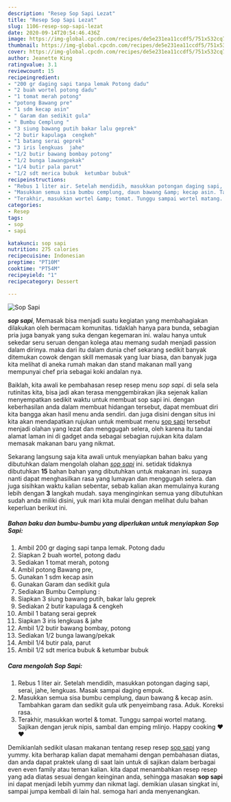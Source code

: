 ```yaml
---
description: "Resep Sop Sapi Lezat"
title: "Resep Sop Sapi Lezat"
slug: 1106-resep-sop-sapi-lezat
date: 2020-09-14T20:54:46.436Z
image: https://img-global.cpcdn.com/recipes/de5e231ea11ccdf5/751x532cq70/sop-sapi-foto-resep-utama.jpg
thumbnail: https://img-global.cpcdn.com/recipes/de5e231ea11ccdf5/751x532cq70/sop-sapi-foto-resep-utama.jpg
cover: https://img-global.cpcdn.com/recipes/de5e231ea11ccdf5/751x532cq70/sop-sapi-foto-resep-utama.jpg
author: Jeanette King
ratingvalue: 3.1
reviewcount: 15
recipeingredient:
- "200 gr daging sapi tanpa lemak Potong dadu"
- "2 buah wortel potong dadu"
- "1 tomat merah potong"
- "potong Bawang pre"
- "1 sdm kecap asin"
- " Garam dan sedikit gula"
- " Bumbu Cemplung "
- "3 siung bawang putih bakar lalu geprek"
- "2 butir kapulaga  cengkeh"
- "1 batang serai geprek"
- "3 iris lengkuas  jahe"
- "1/2 butir bawang bombay potong"
- "1/2 bunga lawangpekak"
- "1/4 butir pala parut"
- "1/2 sdt merica bubuk  ketumbar bubuk"
recipeinstructions:
- "Rebus 1 liter air. Setelah mendidih, masukkan potongan daging sapi, serai, jahe, lengkuas. Masak sampai daging empuk."
- "Masukkan semua sisa bumbu cemplung, daun bawang &amp; kecap asin. Tambahkan garam dan sedikit gula utk penyeimbang rasa. Aduk. Koreksi rasa."
- "Terakhir, masukkan wortel &amp; tomat. Tunggu sampai wortel matang. Sajikan dengan jeruk nipis, sambal dan emping mlinjo. Happy cooking ❤❤"
categories:
- Resep
tags:
- sop
- sapi

katakunci: sop sapi 
nutrition: 275 calories
recipecuisine: Indonesian
preptime: "PT10M"
cooktime: "PT54M"
recipeyield: "1"
recipecategory: Dessert

---
```



![Sop Sapi](https://img-global.cpcdn.com/recipes/de5e231ea11ccdf5/751x532cq70/sop-sapi-foto-resep-utama.jpg)

<b><i>sop sapi</i></b>, Memasak bisa menjadi suatu kegiatan yang membahagiakan dilakukan oleh bermacam komunitas. tidaklah hanya para bunda, sebagian pria juga banyak yang suka dengan kegemaran ini. walau hanya untuk sekedar seru seruan dengan kolega atau memang sudah menjadi passion dalam dirinya. maka dari itu dalam dunia chef sekarang sedikit banyak ditemukan cowok dengan skill memasak yang luar biasa, dan banyak juga kita melihat di aneka rumah makan dan stand makanan mall yang mempunyai chef pria sebagai koki andalan nya.

Baiklah, kita awali ke pembahasan resep resep menu <i>sop sapi</i>. di sela sela rutinitas kita, bisa jadi akan terasa menggembirakan jika sejenak kalian menyempatkan sedikit waktu untuk membuat sop sapi ini. dengan keberhasilan anda dalam membuat hidangan tersebut, dapat membuat diri kita bangga akan hasil menu anda sendiri. dan juga disini dengan situs ini kita akan mendapatkan rujukan untuk membuat menu <u>sop sapi</u> tersebut menjadi olahan yang lezat dan menggugah selera, oleh karena itu tandai alamat laman ini di gadget anda sebagai sebagian rujukan kita dalam memasak makanan baru yang nikmat.




Sekarang langsung saja kita awali untuk menyiapkan bahan baku yang dibutuhkan dalam mengolah olahan <u><i>sop sapi</i></u> ini. setidak tidaknya dibutuhkan <b>15</b> bahan bahan yang dibutuhkan untuk makanan ini. supaya nanti dapat menghasilkan rasa yang lumayan dan menggugah selera. dan juga sisihkan waktu kalian sebentar, sebab kalian akan memulainya kurang lebih dengan <b>3</b> langkah mudah. saya menginginkan semua yang dibutuhkan sudah anda miliki disini, yuk mari kita mulai dengan melihat dulu bahan keperluan berikut ini.

<!--inarticleads1-->

##### Bahan baku dan bumbu-bumbu yang diperlukan untuk menyiapkan Sop Sapi:

1. Ambil 200 gr daging sapi tanpa lemak. Potong dadu
1. Siapkan 2 buah wortel, potong dadu
1. Sediakan 1 tomat merah, potong
1. Ambil potong Bawang pre,
1. Gunakan 1 sdm kecap asin
1. Gunakan  Garam dan sedikit gula
1. Sediakan  Bumbu Cemplung :
1. Siapkan 3 siung bawang putih, bakar lalu geprek
1. Sediakan 2 butir kapulaga &amp; cengkeh
1. Ambil 1 batang serai geprek
1. Siapkan 3 iris lengkuas &amp; jahe
1. Ambil 1/2 butir bawang bombay, potong
1. Sediakan 1/2 bunga lawang/pekak
1. Ambil 1/4 butir pala, parut
1. Ambil 1/2 sdt merica bubuk &amp; ketumbar bubuk




<!--inarticleads2-->

##### Cara mengolah Sop Sapi:

1. Rebus 1 liter air. Setelah mendidih, masukkan potongan daging sapi, serai, jahe, lengkuas. Masak sampai daging empuk.
1. Masukkan semua sisa bumbu cemplung, daun bawang &amp; kecap asin. Tambahkan garam dan sedikit gula utk penyeimbang rasa. Aduk. Koreksi rasa.
1. Terakhir, masukkan wortel &amp; tomat. Tunggu sampai wortel matang. Sajikan dengan jeruk nipis, sambal dan emping mlinjo. Happy cooking ❤❤




Demikianlah sedikit ulasan makanan tentang resep resep <u>sop sapi</u> yang yummy. kita berharap kalian dapat memahami dengan pembahasan diatas, dan anda dapat praktek ulang di saat lain untuk di sajikan dalam berbagai even even family atau teman kalian. kita dapat menambahkan resep resep yang ada diatas sesuai dengan keinginan anda, sehingga masakan <b>sop sapi</b> ini dapat menjadi lebih yummy dan nikmat lagi. demikian ulasan singkat ini, sampai jumpa kembali di lain hal. semoga hari anda menyenangkan.
